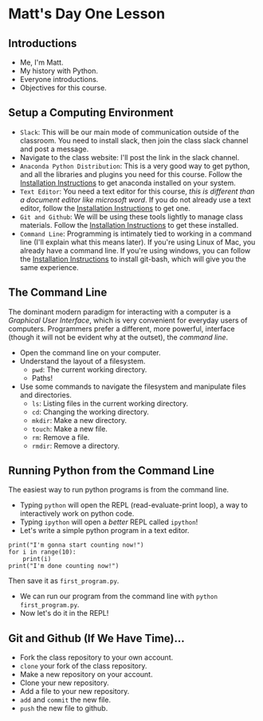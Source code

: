 # Matt's Day One Lesson

## Introductions

  - Me, I'm Matt.
  - My history with Python.
  - Everyone introductions.
  - Objectives for this course.

## Setup a Computing Environment

  - `Slack`: This will be our main mode of communication outside of the classroom.  You need to install slack, then join the class slack channel and post a message.
  - Navigate to the class website: I'll post the link in the slack channel.
  - `Anaconda Python Distribution`: This is a very good way to get python, and all the libraries and plugins you need for this course.  Follow the [Installation Instructions](https://github.com/GalvanizeDataScience/python-fundamentals/tree/master/introduction) to get anaconda installed on your system.
  - `Text Editor`: You need a text editor for this course, *this is different than a document editor like microsoft word*.  If you do not already use a text editor, follow the [Installation Instructions](https://github.com/GalvanizeDataScience/python-fundamentals/tree/master/introduction) to get one.
  - `Git and Github`: We will be using these tools lightly to manage class materials.  Follow the [Installation Instructions](https://github.com/GalvanizeDataScience/python-fundamentals/tree/master/introduction) to get these installed.
  - `Command Line`: Programming is intimately tied to working in a command line (I'll explain what this means later).  If you're using Linux of Mac, you already have a command line.  If you're using windows, you can follow the [Installation Instructions](https://github.com/GalvanizeDataScience/python-fundamentals/tree/master/introduction) to install git-bash, which will give you the same experience.

## The Command Line

The dominant modern paradigm for interacting with a computer is a *Graphical User Interface*, which is very convenient for everyday users of computers.  Programmers prefer a different, more powerful, interface (though it will not be evident why at the outset), the *command line*.

  - Open the command line on your computer.
  - Understand the layout of a filesystem.
    - `pwd`: The current working directory.
    - Paths!
  - Use some commands to navigate the filesystem and manipulate files and directories.
    - `ls`: Listing files in the current working directory.
    - `cd`: Changing the working directory.
    - `mkdir`: Make a new directory.
    - `touch`: Make a new file.
    - `rm`: Remove a file.
    - `rmdir`: Remove a directory.


## Running Python from the Command Line

The easiest way to run python programs is from the command line.

  - Typing `python` will open the REPL (read-evaluate-print loop), a way to interactively work on python code.
  - Typing `ipython` will open a *better* REPL called `ipython`!
  - Let's write a simple python program in a text editor.

```
print("I'm gonna start counting now!")
for i in range(10):
    print(i)
print("I'm done counting now!")
```

Then save it as `first_program.py`.

  - We can run our program from the command line with `python first_program.py`.
  - Now let's do it in the REPL!


## Git and Github (If We Have Time)...

  - Fork the class repository to your own account.
  - `clone` your fork of the class repository.
  - Make a new repository on your account.
  - Clone your new repository.
  - Add a file to your new repository.
  - `add` and `commit` the new file.
  - `push` the new file to github.
